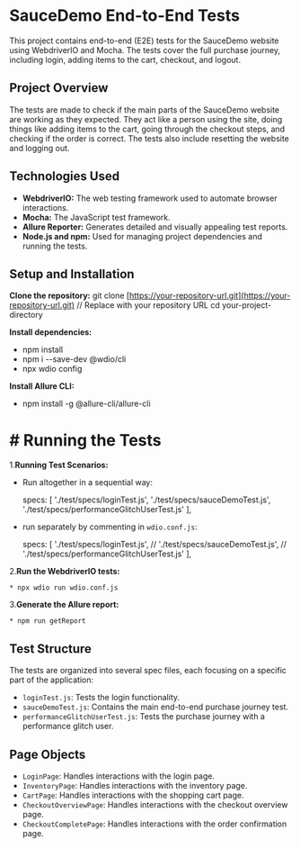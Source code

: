 # SauceDemo End-to-End Tests
This project contains end-to-end (E2E) tests for the SauceDemo 
website using WebdriverIO and Mocha.  The tests cover the full purchase journey, 
including login, adding items to the cart, checkout, and logout.

## Project Overview
The tests are made to check if the main parts of the SauceDemo website are working as they expected. They act like a person using the site, doing things like adding items to the cart, going through the checkout steps, and checking if the order is correct. The tests also include resetting the website and logging out.

## Technologies Used

* **WebdriverIO:** The web testing framework used to automate browser interactions.
* **Mocha:** The JavaScript test framework.
* **Allure Reporter:** Generates detailed and visually appealing test reports.
* **Node.js and npm:** Used for managing project dependencies and running the tests.

## Setup and Installation

 **Clone the repository:**
    git clone [https://your-repository-url.git](https://your-repository-url.git)  // Replace with your repository URL
    cd your-project-directory

**Install dependencies:**
   * npm install
   * npm i --save-dev @wdio/cli
  *  npx wdio config 

**Install Allure CLI:**

   * npm install -g @allure-cli/allure-cli

# # Running the Tests

1.**Running Test Scenarios:**

  * Run altogether in a sequential way:

    specs: [
    './test/specs/loginTest.js',
    './test/specs/sauceDemoTest.js',
    './test/specs/performanceGlitchUserTest.js'
],

  * run separately by commenting in `wdio.conf.js`:

    specs: [
    './test/specs/loginTest.js',
   // './test/specs/sauceDemoTest.js',
   // './test/specs/performanceGlitchUserTest.js'
],

2.**Run the WebdriverIO tests:**

    * npx wdio run wdio.conf.js

3.**Generate the Allure report:**

    * npm run getReport
   
## Test Structure

The tests are organized into several spec files, each focusing on a specific part of the application:

* `loginTest.js`: Tests the login functionality.
* `sauceDemoTest.js`: Contains the main end-to-end purchase journey test.
* `performanceGlitchUserTest.js`: Tests the purchase journey with a performance glitch user.

## Page Objects

* `LoginPage`: Handles interactions with the login page.
* `InventoryPage`: Handles interactions with the inventory page.
* `CartPage`: Handles interactions with the shopping cart page.
* `CheckoutOverviewPage`: Handles interactions with the checkout overview page.
* `CheckoutCompletePage`: Handles interactions with the order confirmation page.


